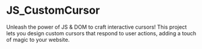 # JS_CustomCursor
Unleash the power of JS &amp; DOM to craft interactive cursors!  This project lets you design custom cursors that respond to user actions, adding a touch of magic to your website.  

